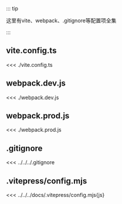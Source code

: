 ::: tip

这里有vite、webpack、.gitignore等配置项全集

:::

## vite.config.ts

<<< ./vite.config.ts

## webpack.dev.js

<<< ./webpack.dev.js

## webpack.prod.js

<<< ./webpack.prod.js

## .gitignore

<<< ../../../.gitignore

## .vitepress/config.mjs

<<< ../../../docs/.vitepress/config.mjs{js}